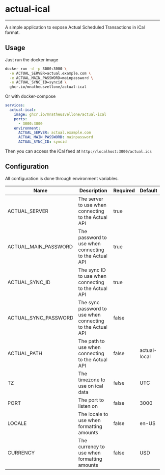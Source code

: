 # actual-ical
---

A simple application to expose Actual Scheduled Transactions in iCal format.

## Usage

Just run the docker image

```bash
docker run -d -p 3000:3000 \
  -e ACTUAL_SERVER=actual.example.com \
  -e ACTUAL_MAIN_PASSWORD=mainpassword \
  -e ACTUAL_SYNC_ID=syncid \
  ghcr.io/mnatheusvellone/actual-ical
```

Or with docker-compose

```yaml
services:
  actual-ical:
    image: ghcr.io/mnatheusvellone/actual-ical
    ports:
      - 3000:3000
    environment:
      ACTUAL_SERVER: actual.example.com
      ACTUAL_MAIN_PASSWORD: mainpassword
      ACTUAL_SYNC_ID: syncid
```

Then you can access the iCal feed at `http://localhost:3000/actual.ics`

## Configuration

All configuration is done through environment variables.

|Name|Description|Required|Default|
|---|---|---|---|
|ACTUAL_SERVER|The server to use when connecting to the Actual API|true||
|ACTUAL_MAIN_PASSWORD|The password to use when connecting to the Actual API|true||
|ACTUAL_SYNC_ID|The sync ID to use when connecting to the Actual API|true||
|ACTUAL_SYNC_PASSWORD|The sync password to use when connecting to the Actual API|false||
|ACTUAL_PATH|The path to use when connecting to the Actual API|false|actual-local|
|TZ|The timezone to use on ical data|false|UTC|
|PORT|The port to listen on|false|3000|
|LOCALE|The locale to use when formatting amounts|false|en-US|
|CURRENCY|The currency to use when formatting amounts|false|USD|
